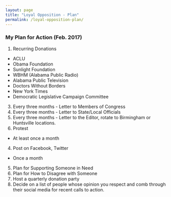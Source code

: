 ```yaml
---
layout: page
title: "Loyal Opposition - Plan"
permalink: /loyal-opposition-plan/
---
```


### My Plan for Action (Feb. 2017)

1. Recurring Donations
  * ACLU
  * Obama Foundation 
  * Sunlight Foundation 
  * WBHM (Alabama Public Radio)
  * Alabama Public Television
  * Doctors Without Borders
  * New York Times 
  * Democratic Legislative Campaign Committee
3. Every three months - Letter to Members of Congress 
4. Every three months - Letter to State/Local Officials
2. Every three months - Letter to the Editor, rotate to Birmingham or Huntsville locations.  
3. Protest
  * At least once a month 
4. Post on Facebook, Twitter 
  * Once a month 
5. Plan for Supporting Someone in Need 
6. Plan for How to Disagree with Someone 
8. Host a quarterly donation party 
9. Decide on a list of people whose opinion you respect and comb through their social media for recent calls to action.  
